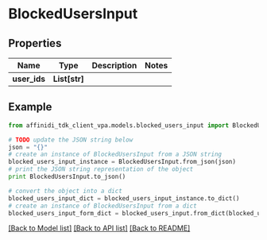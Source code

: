 # BlockedUsersInput

## Properties

| Name         | Type          | Description | Notes |
| ------------ | ------------- | ----------- | ----- |
| **user_ids** | **List[str]** |             |

## Example

```python
from affinidi_tdk_client_vpa.models.blocked_users_input import BlockedUsersInput

# TODO update the JSON string below
json = "{}"
# create an instance of BlockedUsersInput from a JSON string
blocked_users_input_instance = BlockedUsersInput.from_json(json)
# print the JSON string representation of the object
print BlockedUsersInput.to_json()

# convert the object into a dict
blocked_users_input_dict = blocked_users_input_instance.to_dict()
# create an instance of BlockedUsersInput from a dict
blocked_users_input_form_dict = blocked_users_input.from_dict(blocked_users_input_dict)
```

[[Back to Model list]](../README.md#documentation-for-models) [[Back to API list]](../README.md#documentation-for-api-endpoints) [[Back to README]](../README.md)
